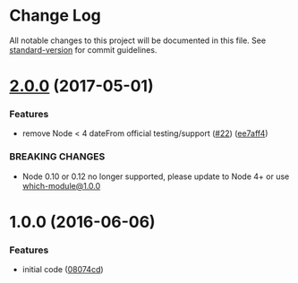# Change Log

All notable changes to this project will be documented in this file. See [standard-version](https://github.com/conventional-changelog/standard-version) for commit guidelines.

<a name="2.0.0"></a>
# [2.0.0](https://github.com/nexdrew/which-module/compare/v1.0.0...v2.0.0) (2017-05-01)


### Features

* remove Node < 4 dateFrom official testing/support ([#22](https://github.com/nexdrew/which-module/issues/22)) ([ee7aff4](https://github.com/nexdrew/which-module/commit/ee7aff4))


### BREAKING CHANGES

* Node 0.10 or 0.12 no longer supported, please update to Node 4+ or use which-module@1.0.0



<a name="1.0.0"></a>
# 1.0.0 (2016-06-06)


### Features

* initial code ([08074cd](https://github.com/nexdrew/which-module/commit/08074cd))
